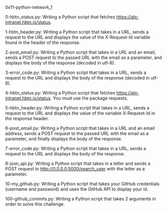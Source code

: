 0x11-python-network_1

0-hbtn_status.py: Writing a Python script that fetches https://alx-intranet.hbtn.io/status.

1-hbtn_header.py: Writing a Python script that takes in a URL, sends a request to the URL and displays the value of the X-Request-Id variable found in the header of the response.

2-post_email.py: Writing a Python script that takes in a URL and an email, sends a POST request to the passed URL with the email as a parameter, and displays the body of the response (decoded in utf-8).

3-error_code.py: Writing a Python script that takes in a URL, sends a request to the URL and displays the body of the response (decoded in utf-8).

4-hbtn_status.py: Writing a Python script that fetches https://alx-intranet.hbtn.io/status. You must use the package requests.

5-hbtn_header.py: Writing a Python script that takes in a URL, sends a request to the URL and displays the value of the variable X-Request-Id in the response header.

6-post_email.py: Writing a Python script that takes in a URL and an email address, sends a POST request to the passed URL with the email as a parameter, and finally displays the body of the response.

7-error_code.py: Writing a Python script that takes in a URL, sends a request to the URL and displays the body of the response.

8-json_api.py: Writing a Python script that takes in a letter and sends a POST request to http://0.0.0.0:5000/search_user with the letter as a parameter.

10-my_github.py: Writing a Python script that takes your GitHub credentials (username and password) and uses the GitHub API to display your id.

100-github_commits.py: Writing a Python script that takes 2 arguments in order to solve this challenge.
